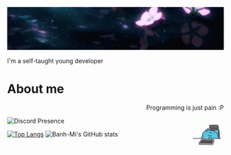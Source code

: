 <img src="flower-banner.gif">



I'm a self-taught young developer

# About me



<p align="right">Programming is just pain :P</p>

<img align="right" alt="Coding" width="15%" src="https://github.com/superhyper12/superhyper12/blob/main/gifs/catbug-tired.gif">

  

![Discord Presence](https://lanyard-profile-readme.vercel.app/api/374224735292358657)

[![Top Langs](https://github-readme-stats.vercel.app/api/top-langs/?username=superhyper12&langs_count=8)](https://github.com/superhyper12/github-readme-stats) 
![Banh-Mi's GitHub stats](https://github-readme-stats.vercel.app/api?username=superhyper12&show_icons=true&theme=dark)

